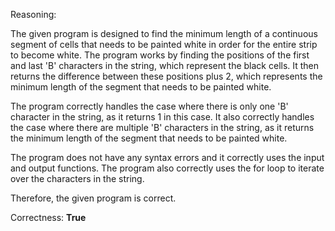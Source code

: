 Reasoning:

The given program is designed to find the minimum length of a continuous segment of cells that needs to be painted white in order for the entire strip to become white. The program works by finding the positions of the first and last 'B' characters in the string, which represent the black cells. It then returns the difference between these positions plus 2, which represents the minimum length of the segment that needs to be painted white.

The program correctly handles the case where there is only one 'B' character in the string, as it returns 1 in this case. It also correctly handles the case where there are multiple 'B' characters in the string, as it returns the minimum length of the segment that needs to be painted white.

The program does not have any syntax errors and it correctly uses the input and output functions. The program also correctly uses the for loop to iterate over the characters in the string.

Therefore, the given program is correct.

Correctness: **True**